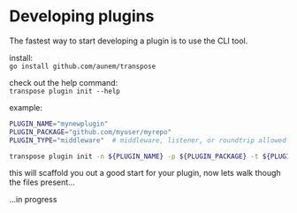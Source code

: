 # Developing plugins

The fastest way to start developing a plugin is to use the CLI tool.

install:   
`go install github.com/aunem/transpose`   

check out the help command:   
`transpose plugin init --help`   

example:   

```bash
PLUGIN_NAME="mynewplugin"
PLUGIN_PACKAGE="github.com/myuser/myrepo"
PLUGIN_TYPE="middleware"  # middleware, listener, or roundtrip allowed

transpose plugin init -n ${PLUGIN_NAME} -p ${PLUGIN_PACKAGE} -t ${PLUGIN_TYPE}
```
this will scaffold you out a good start for your plugin, now lets walk though the files present...


...in progress